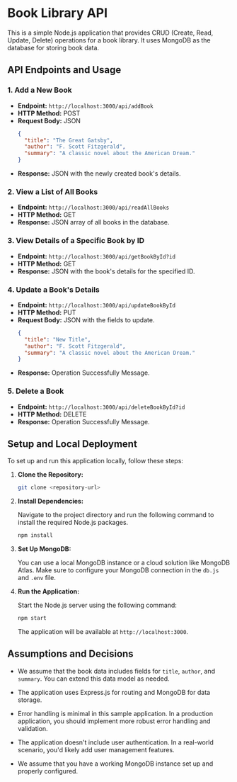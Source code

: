 # Book Library API

This is a simple Node.js application that provides CRUD (Create, Read, Update, Delete) operations for a book library. It uses MongoDB as the database for storing book data.

## API Endpoints and Usage

### 1. Add a New Book

- **Endpoint:** `http://localhost:3000/api/addBook`
- **HTTP Method:** POST
- **Request Body:** JSON
  ```json
  {
    "title": "The Great Gatsby",
    "author": "F. Scott Fitzgerald",
    "summary": "A classic novel about the American Dream."
  }
  ```
- **Response:** JSON with the newly created book's details.

### 2. View a List of All Books

- **Endpoint:** `http://localhost:3000/api/readAllBooks`
- **HTTP Method:** GET
- **Response:** JSON array of all books in the database.

### 3. View Details of a Specific Book by ID

- **Endpoint:** `http://localhost:3000/api/getBookById?id`
- **HTTP Method:** GET
- **Response:** JSON with the book's details for the specified ID.

### 4. Update a Book's Details

- **Endpoint:** `http://localhost:3000/api/updateBookById`
- **HTTP Method:** PUT
- **Request Body:** JSON with the fields to update.
  ```json
  {
    "title": "New Title",
    "author": "F. Scott Fitzgerald",
    "summary": "A classic novel about the American Dream."
  }
  ```
- **Response:** Operation Successfully Message.

### 5. Delete a Book

- **Endpoint:** `http://localhost:3000/api/deleteBookById?id`
- **HTTP Method:** DELETE
- **Response:** Operation Successfully Message.

## Setup and Local Deployment

To set up and run this application locally, follow these steps:

1. **Clone the Repository:**

   ```bash
   git clone <repository-url>
   ```

2. **Install Dependencies:**

   Navigate to the project directory and run the following command to install the required Node.js packages.

   ```bash
   npm install
   ```

3. **Set Up MongoDB:**

   You can use a local MongoDB instance or a cloud solution like MongoDB Atlas. Make sure to configure your MongoDB connection in the `db.js` and `.env` file.

4. **Run the Application:**

   Start the Node.js server using the following command:

   ```bash
   npm start
   ```

   The application will be available at `http://localhost:3000`.

## Assumptions and Decisions

- We assume that the book data includes fields for `title`, `author`, and `summary`. You can extend this data model as needed.

- The application uses Express.js for routing and MongoDB for data storage.

- Error handling is minimal in this sample application. In a production application, you should implement more robust error handling and validation.

- The application doesn't include user authentication. In a real-world scenario, you'd likely add user management features.

- We assume that you have a working MongoDB instance set up and properly configured.
